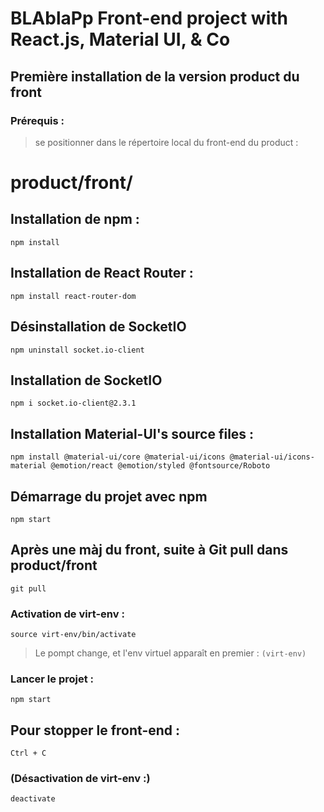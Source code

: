 # BLAblaPp Front-end project with React.js, Material UI, & Co

## Première installation de la version product du front
### Prérequis : 
> se positionner dans le répertoire local du front-end du product : 
# product/front/

## Installation de npm :
```npm install```
## Installation de React Router :
```npm install react-router-dom```

## Désinstallation de SocketIO
```
npm uninstall socket.io-client
```
## Installation de SocketIO
```
npm i socket.io-client@2.3.1
```
## Installation Material-UI's source files :
```
npm install @material-ui/core @material-ui/icons @material-ui/icons-material @emotion/react @emotion/styled @fontsource/Roboto
```
## Démarrage du projet avec npm
`npm start`
## Après une màj du front, suite à Git pull dans product/front
```git pull```
### Activation de virt-env :
```source virt-env/bin/activate```
> Le pompt change, et l'env virtuel apparaît en premier : ```(virt-env)```
### Lancer le projet :
```npm start```
## Pour stopper le front-end :
`Ctrl + C`
### (Désactivation de virt-env :)
```deactivate```
